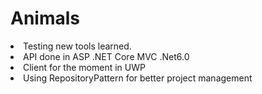 # Animals

<li>Testing new tools learned.<br></li>
<li>API done in ASP .NET Core MVC .Net6.0<br> </li>
<li>Client for the moment in UWP<br></li>
<li>Using RepositoryPattern for better project management<br></li>

